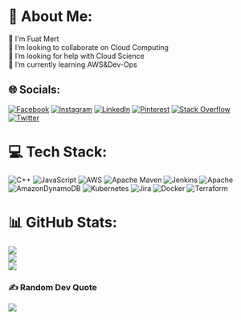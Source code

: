 # 💫 About Me:
🔭 I'm Fuat Mert <br>👯 I’m looking to collaborate on Cloud Computing<br>🤝 I’m looking for help with Cloud Science <br>🌱 I’m currently learning AWS&Dev-Ops <br>


## 🌐 Socials:
[![Facebook](https://img.shields.io/badge/Facebook-%231877F2.svg?logo=Facebook&logoColor=white)](https://facebook.com/fuatmertsimsek) [![Instagram](https://img.shields.io/badge/Instagram-%23E4405F.svg?logo=Instagram&logoColor=white)](https://instagram.com/fuatmertsimsek) [![LinkedIn](https://img.shields.io/badge/LinkedIn-%230077B5.svg?logo=linkedin&logoColor=white)](www.linkedin.com/in/fuat-mert-şimşek-92557614a) [![Pinterest](https://img.shields.io/badge/Pinterest-%23E60023.svg?logo=Pinterest&logoColor=white)](https://pinterest.com/fuatmertsimsek) [![Stack Overflow](https://img.shields.io/badge/-Stackoverflow-FE7A16?logo=stack-overflow&logoColor=white)](https://stackoverflow.com/users/12043379) [![Twitter](https://img.shields.io/badge/Twitter-%231DA1F2.svg?logo=Twitter&logoColor=white)](https://twitter.com/fuatmertsimsek) 

# 💻 Tech Stack:
![C++](https://img.shields.io/badge/c++-%2300599C.svg?style=plastic&logo=c%2B%2B&logoColor=white) ![JavaScript](https://img.shields.io/badge/javascript-%23323330.svg?style=plastic&logo=javascript&logoColor=%23F7DF1E) ![AWS](https://img.shields.io/badge/AWS-%23FF9900.svg?style=plastic&logo=amazon-aws&logoColor=white) ![Apache Maven](https://img.shields.io/badge/Apache%20Maven-C71A36?style=plastic&logo=Apache%20Maven&logoColor=white) ![Jenkins](https://img.shields.io/badge/jenkins-%232C5263.svg?style=plastic&logo=jenkins&logoColor=white) ![Apache](https://img.shields.io/badge/apache-%23D42029.svg?style=plastic&logo=apache&logoColor=white) ![AmazonDynamoDB](https://img.shields.io/badge/Amazon%20DynamoDB-4053D6?style=plastic&logo=Amazon%20DynamoDB&logoColor=white) ![Kubernetes](https://img.shields.io/badge/kubernetes-%23326ce5.svg?style=plastic&logo=kubernetes&logoColor=white) ![Jira](https://img.shields.io/badge/jira-%230A0FFF.svg?style=plastic&logo=jira&logoColor=white) ![Docker](https://img.shields.io/badge/docker-%230db7ed.svg?style=plastic&logo=docker&logoColor=white) ![Terraform](https://img.shields.io/badge/terraform-%235835CC.svg?style=plastic&logo=terraform&logoColor=white)
# 📊 GitHub Stats:
![](https://github-readme-stats.vercel.app/api?username=fuatmertsimsek&theme=dark&hide_border=true&include_all_commits=false&count_private=false)<br/>
![](https://github-readme-streak-stats.herokuapp.com/?user=fuatmertsimsek&theme=dark&hide_border=true)<br/>
![](https://github-readme-stats.vercel.app/api/top-langs/?username=fuatmertsimsek&theme=dark&hide_border=true&include_all_commits=false&count_private=false&layout=compact)

### ✍️ Random Dev Quote
![](https://quotes-github-readme.vercel.app/api?type=horizontal&theme=tokyonight)

<!-- Proudly created with GPRM ( https://gprm.itsvg.in ) -->
